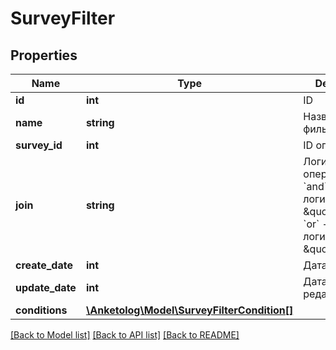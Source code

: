 # SurveyFilter

## Properties
Name | Type | Description | Notes
------------ | ------------- | ------------- | -------------
**id** | **int** | ID | 
**name** | **string** | Название фильтра | 
**survey_id** | **int** | ID опроса | 
**join** | **string** | Логический оператор  * &#x60;and&#x60; - логическое \&quot;и\&quot; * &#x60;or&#x60; - логическое \&quot;или\&quot; | 
**create_date** | **int** | Дата создания | 
**update_date** | **int** | Дата редактирования | 
**conditions** | [**\Anketolog\Model\SurveyFilterCondition[]**](SurveyFilterCondition.md) |  | 

[[Back to Model list]](../README.md#documentation-for-models) [[Back to API list]](../README.md#documentation-for-api-endpoints) [[Back to README]](../README.md)


